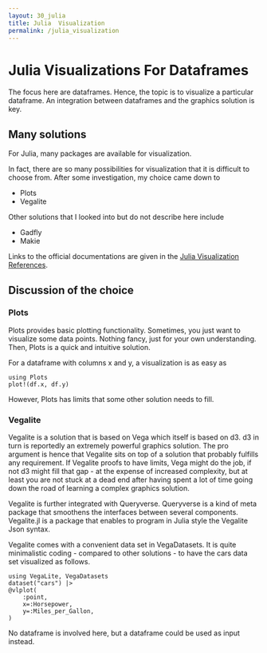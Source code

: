 ```yaml
---
layout: 30_julia
title: Julia  Visualization
permalink: /julia_visualization
---
```


# Julia Visualizations For Dataframes

The focus here are dataframes. Hence, the topic is to visualize a particular dataframe.
An integration between dataframes and the graphics solution is key. 


## Many solutions

For Julia, many packages are available for visualization.

In fact, there are so many possibilities for visualization that it is difficult to choose from.
After some investigation, my choice came down to 
- Plots
- Vegalite

Other solutions that I looked into but do not describe here include
- Gadfly
- Makie

Links to the official documentations are given in the [Julia Visualization References](julia_visualization_references).


## Discussion of the choice

### Plots

Plots provides basic plotting functionality. 
Sometimes, you just want to visualize some data points. Nothing fancy, just for your own understanding.
Then, Plots is a quick and intuitive solution. 

For a dataframe with columns x and y, a visualization is as easy as
>
    using Plots
    plot!(df.x, df.y)

However, Plots has limits that some other solution needs to fill. 


### Vegalite

Vegalite is a solution that is based on Vega which itself is based on d3. d3 in turn is reportedly an extremely powerful graphics solution. The pro argument is hence that Vegalite sits on top of a solution that probably fulfills any requirement. If Vegalite proofs to have limits, Vega might do the job, if not d3 might fill that gap - at the expense of increased complexity, but at least you are not stuck at a dead end after having spent a lot of time going down the road of learning a complex graphics solution.

Vegalite is further integrated with Queryverse. Queryverse is a kind of meta package that smoothens the interfaces between several components. Vegalite.jl is a package that enables to program in Julia style the Vegalite Json syntax.

Vegalite comes with a convenient data set in VegaDatasets.
It is quite minimalistic coding - compared to other solutions - to have the cars data set visualized as follows.

>
    using VegaLite, VegaDatasets
    dataset("cars") |>
    @vlplot(
        :point,
        x=:Horsepower,
        y=:Miles_per_Gallon,
    )

No dataframe is involved here, but a dataframe could be used as input instead.
